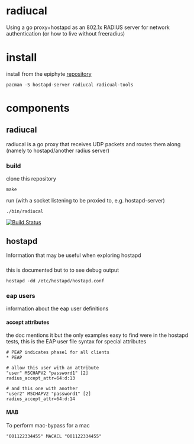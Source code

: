 radiucal
===

Using a go proxy+hostapd as an 802.1x RADIUS server for network authentication (or how to live without freeradius)

# install

install from the epiphyte [repository](https://mirror.epiphyte.network/repos)
```
pacman -S hostapd-server radiucal radicual-tools
```

# components

## radiucal

radiucal is a go proxy that receives UDP packets and routes them along (namely to hostapd/another radius server)

### build

clone this repository
```
make
```

run (with a socket listening to be proxied to, e.g. hostapd-server)
```
./bin/radiucal
```

[![Build Status](https://travis-ci.org/epiphyte/radiucal.png)](https://travis-ci.org/epiphyte/radiucal)

## hostapd

Information that may be useful when exploring hostapd

###

this is documented but to to see debug output
```
hostapd -dd /etc/hostapd/hostapd.conf
```

### eap users

information about the eap user definitions

#### accept attributes

the doc mentions it but the only examples easy to find were in the hostapd tests, this is the EAP user file syntax for special attributes
```
# PEAP indicates phase1 for all clients
* PEAP

# allow this user with an attribute
"user" MSCHAPV2 "password1" [2]
radius_accept_attr=64:d:13

# and this one with another
"user2" MSCHAPV2 "password1" [2]
radius_accept_attr=64:d:14
```

#### MAB

To perform mac-bypass for a mac
```
"001122334455" MACACL "001122334455"
```
